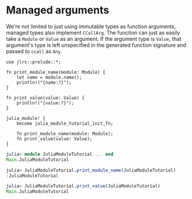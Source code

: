 # Managed arguments

We're not limited to just using immutable types as function arguments, managed types also implement `CCallArg`. The function can just as easily take a `Module` or `Value` as an argument. If the argument type is `Value`, that argument's type is left unspecified in the generated function signature and passed to `ccall` as `Any`.

```rust,ignore
use jlrs::prelude::*;

fn print_module_name(module: Module) {
    let name = module.name();
    println!("{name:?}");
}

fn print_value(value: Value) {
    println!("{value:?}");
}

julia_module! {
    become julia_module_tutorial_init_fn;

    fn print_module_name(module: Module);
    fn print_value(value: Value);
}
```

```julia
julia> module JuliaModuleTutorial ... end
Main.JuliaModuleTutorial

julia> JuliaModuleTutorial.print_module_name(JuliaModuleTutorial)
:JuliaModuleTutorial

julia> JuliaModuleTutorial.print_value(JuliaModuleTutorial)
Main.JuliaModuleTutorial
```
